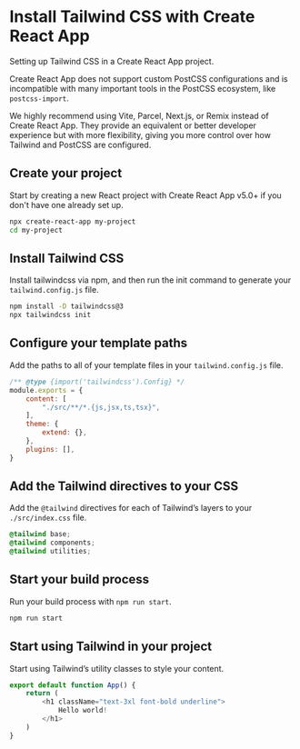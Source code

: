 # Install Tailwind CSS with Create React App

Setting up Tailwind CSS in a Create React App project.

Create React App does not support custom PostCSS configurations and is incompatible with many important tools in the PostCSS ecosystem, like `postcss-import`.

We highly recommend using Vite, Parcel, Next.js, or Remix instead of Create React App. They provide an equivalent or better developer experience but with more flexibility, giving you more control over how Tailwind and PostCSS are configured.

## Create your project

Start by creating a new React project with Create React App v5.0+ if you don't have one already set up.

```bash
npx create-react-app my-project
cd my-project
```

## Install Tailwind CSS

Install tailwindcss via npm, and then run the init command to generate your `tailwind.config.js` file.

```bash
npm install -D tailwindcss@3
npx tailwindcss init
```

## Configure your template paths

Add the paths to all of your template files in your `tailwind.config.js` file.

```javascript
/** @type {import('tailwindcss').Config} */
module.exports = {
    content: [
        "./src/**/*.{js,jsx,ts,tsx}",
    ],
    theme: {
        extend: {},
    },
    plugins: [],
}
```

## Add the Tailwind directives to your CSS

Add the `@tailwind` directives for each of Tailwind’s layers to your `./src/index.css` file.

```css
@tailwind base;
@tailwind components;
@tailwind utilities;
```

## Start your build process

Run your build process with `npm run start`.

```bash
npm run start
```

## Start using Tailwind in your project

Start using Tailwind’s utility classes to style your content.

```javascript
export default function App() {
    return (
        <h1 className="text-3xl font-bold underline">
            Hello world!
        </h1>
    )
}
```